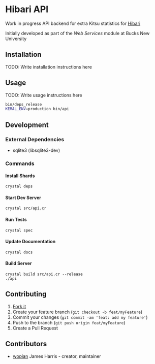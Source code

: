 # Hibari API

Work in progress API backend for extra Kitsu statistics for [Hibari](https://github.com/wopian/hibari)

Initially developed as part of the *Web Services* module at Bucks New University

## Installation

TODO: Write installation instructions here

## Usage

TODO: Write usage instructions here

```bash
bin/deps_release
KEMAL_ENV=production bin/api
```

## Development

### External Dependencies

- sqlite3 (libsqlite3-dev)

### Commands

#### Install Shards

```shell
crystal deps
```

#### Start Dev Server

```shell
crystal src/api.cr
```

#### Run Tests

```shell
crystal spec
```

#### Update Documentation

```shell
crystal docs
```

#### Build Server

```shell
crystal build src/api.cr --release
./api
```

## Contributing

1. [Fork it](https://github.com/wopian/hibari-api/fork)
2. Create your feature branch (`git checkout -b feat/myFeature`)
3. Commit your changes (`git commit -am 'feat: add my feature'`)
4. Push to the branch (`git push origin feat/myFeature`)
5. Create a Pull Request

## Contributors

- [wopian](https://github.com/wopian) James Harris - creator, maintainer
